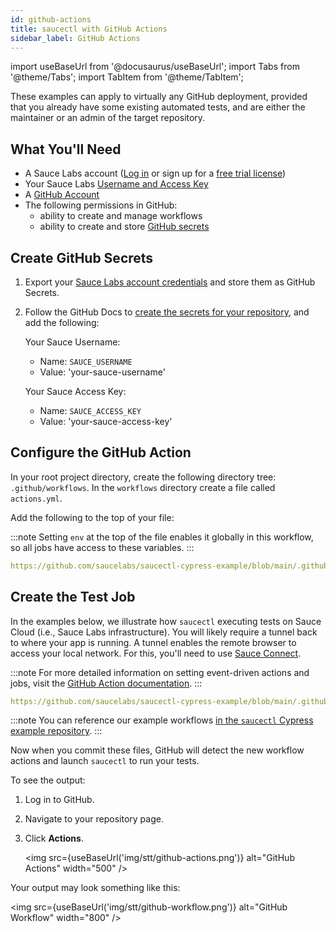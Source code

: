 ```yaml
---
id: github-actions
title: saucectl with GitHub Actions
sidebar_label: GitHub Actions
---
```


import useBaseUrl from '@docusaurus/useBaseUrl';
import Tabs from '@theme/Tabs';
import TabItem from '@theme/TabItem';

These examples can apply to virtually any GitHub deployment, provided that you already have some existing automated tests, and are either the maintainer or an admin of the target repository.

## What You'll Need

- A Sauce Labs account ([Log in](https://accounts.saucelabs.com/am/XUI/#login/) or sign up for a [free trial license](https://saucelabs.com/sign-up))
- Your Sauce Labs [Username and Access Key](https://app.saucelabs.com/user-settings)
- A [GitHub Account](https://github.com/join)
- The following permissions in GitHub:
  - ability to create and manage workflows
  - ability to create and store [GitHub secrets](https://docs.github.com/en/free-pro-team@latest/actions/reference/encrypted-secrets)

## Create GitHub Secrets

1. Export your [Sauce Labs account credentials](https://app.saucelabs.com/user-settings) and store them as GitHub Secrets.

2. Follow the GitHub Docs to [create the secrets for your repository](https://docs.github.com/en/actions/security-guides/encrypted-secrets#creating-encrypted-secrets-for-a-repository), and add the following:

   Your Sauce Username:

   - Name: `SAUCE_USERNAME`
   - Value: 'your-sauce-username'

   Your Sauce Access Key:

   - Name: `SAUCE_ACCESS_KEY`
   - Value: 'your-sauce-access-key'

## Configure the GitHub Action

In your root project directory, create the following directory tree: `.github/workflows`. In the `workflows` directory create a file called `actions.yml`.

Add the following to the top of your file:

:::note
Setting `env` at the top of the file enables it globally in this workflow, so all jobs have access to these variables.
:::

```yaml reference
https://github.com/saucelabs/saucectl-cypress-example/blob/main/.github/workflows/test-v1.yml#L3-L13
```

## Create the Test Job

In the examples below, we illustrate how `saucectl` executing tests on Sauce Cloud (i.e., Sauce Labs infrastructure).
You will likely require a tunnel back to where your app is running. A tunnel enables the remote browser to access your local network. For this, you'll need to use [Sauce Connect](/secure-connections/sauce-connect).

:::note
For more detailed information on setting event-driven actions and jobs, visit the [GitHub Action documentation](https://docs.github.com/en/free-pro-team@latest/actions/learn-github-actions/introduction-to-github-actions#the-components-of-github-actions).
:::


```yaml reference
https://github.com/saucelabs/saucectl-cypress-example/blob/main/.github/workflows/test-v1.yml#L27-L31
```

:::note
You can reference our example workflows [in the `saucectl` Cypress example repository](https://github.com/saucelabs/saucectl-cypress-example/tree/main/.github/workflows).
:::

Now when you commit these files, GitHub will detect the new workflow actions and launch `saucectl` to run your tests.

To see the output:

1. Log in to GitHub.
2. Navigate to your repository page.
3. Click **Actions**.

   <img src={useBaseUrl('img/stt/github-actions.png')} alt="GitHub Actions" width="500" />

Your output may look something like this:

<img src={useBaseUrl('img/stt/github-workflow.png')} alt="GitHub Workflow" width="800" />
